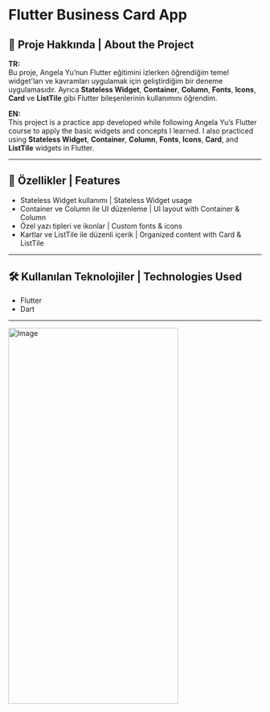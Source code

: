 # Flutter Business Card App  

## 📌 Proje Hakkında | About the Project  

**TR:**  
Bu proje, Angela Yu’nun Flutter eğitimini izlerken öğrendiğim temel widget'ları ve kavramları uygulamak için geliştirdiğim bir deneme uygulamasıdır. Ayrıca **Stateless Widget**, **Container**, **Column**, **Fonts**, **Icons**, **Card** ve **ListTile** gibi Flutter bileşenlerinin kullanımını öğrendim.  

**EN:**  
This project is a practice app developed while following Angela Yu’s Flutter course to apply the basic widgets and concepts I learned. I also practiced using **Stateless Widget**, **Container**, **Column**, **Fonts**, **Icons**, **Card**, and **ListTile** widgets in Flutter.  

---

## 🚀 Özellikler | Features  
 
- Stateless Widget kullanımı | Stateless Widget usage  
- Container ve Column ile UI düzenleme | UI layout with Container & Column  
- Özel yazı tipleri ve ikonlar | Custom fonts & icons  
- Kartlar ve ListTile ile düzenli içerik | Organized content with Card & ListTile  

---
## 🛠 Kullanılan Teknolojiler | Technologies Used  

- Flutter  
- Dart  

---
<img width="338" height="747" alt="Image" src="https://github.com/user-attachments/assets/ea6747cf-cb46-4899-af64-aba23f5f5493" />
